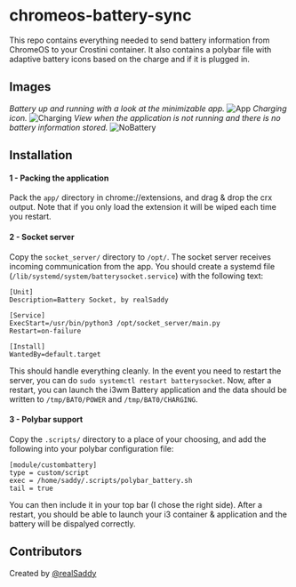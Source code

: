 # chromeos-battery-sync
This repo contains everything needed to send battery information from ChromeOS to your Crostini container. It also contains a polybar file with adaptive battery icons based on the charge and if it is plugged in.

## Images
 *Battery up and running with a look at the minimizable app.*
 ![App](https://raw.githubusercontent.com/realSaddy/chromeos-battery-sync/master/images/app.png) 
 *Charging icon.*
 ![Charging](https://raw.githubusercontent.com/realSaddy/chromeos-battery-sync/master/images/charging.png) 
 *View when the application is not running and there is no battery information stored.*
 ![NoBattery](https://raw.githubusercontent.com/realSaddy/chromeos-battery-sync/master/images/no_battery.png) 

## Installation

#### 1 - Packing the application
Pack the `app/` directory in chrome://extensions, and drag & drop the crx output. Note that if you only load the extension it will be wiped each time you restart.

#### 2 - Socket server
Copy the `socket_server/` directory to `/opt/`. The socket server receives incoming communication from the app. You should create a systemd file (`/lib/systemd/system/batterysocket.service`) with the following text:
```
[Unit]
Description=Battery Socket, by realSaddy

[Service]
ExecStart=/usr/bin/python3 /opt/socket_server/main.py
Restart=on-failure

[Install]
WantedBy=default.target
```
This should handle everything cleanly. In the event you need to restart the server, you can do `sudo systemctl restart batterysocket`. Now, after a restart, you can launch the i3wm Battery application and the data should be written to `/tmp/BAT0/POWER` and `/tmp/BAT0/CHARGING`.

#### 3 - Polybar support
Copy the `.scripts/` directory to a place of your choosing, and add the following into your polybar configuration file:
```
[module/custombattery]
type = custom/script
exec = /home/saddy/.scripts/polybar_battery.sh
tail = true
```
You can then include it in your top bar (I chose the right side). After a restart, you should be able to launch your i3 container & application and the battery will be dispalyed correctly.

## Contributors
Created by [@realSaddy](https://github.com/realSaddy)

